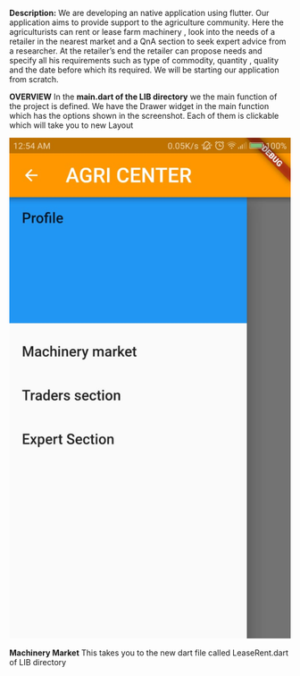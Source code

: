 **Description:**
We are developing an native application using flutter. Our application aims to provide support to the agriculture community. Here the agriculturists can rent or lease farm machinery , look into the needs of a retailer in the nearest market and a QnA section to seek expert advice from a researcher.
At the retailer’s end the retailer can propose needs and specify all his requirements such as type of commodity, quantity , quality and the date before which its required.
We will be starting our application from scratch.

**OVERVIEW**
In the **main.dart of the LIB directory** we the main function of the project is defined.
We have the Drawer widget in the main function which has the options shown in the screenshot.
Each of them is clickable which will take you to new Layout

![image](6.jpeg)

**Machinery Market**
This takes you to the new dart file called LeaseRent.dart of LIB directory
